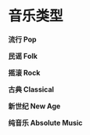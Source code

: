 # 音乐类型

__流行 Pop__

__民谣 Folk__

__摇滚 Rock__

__古典 Classical__

__新世纪 New Age__

__纯音乐 Absolute Music__


